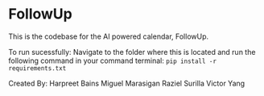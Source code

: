 # FollowUp

This is the codebase for the AI powered calendar, FollowUp.

To run sucessfully:
Navigate to the folder where this is located and run the following command in your command terminal:
`pip install -r requirements.txt`


Created By:
Harpreet Bains
Miguel Marasigan
Raziel Surilla
Victor Yang
